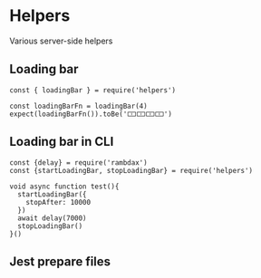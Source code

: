 # Helpers

Various server-side helpers

## Loading bar

```
const { loadingBar } = require('helpers')

const loadingBarFn = loadingBar(4)
expect(loadingBarFn()).toBe('🀱🀱🀱🀱')
```

## Loading bar in CLI

```
const {delay} = require('rambdax')
const {startLoadingBar, stopLoadingBar} = require('helpers')

void async function test(){
  startLoadingBar({
    stopAfter: 10000
  })
  await delay(7000)
  stopLoadingBar()
}()
```

## Jest prepare files

